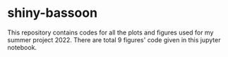 # shiny-bassoon
This repository contains codes for all the plots and figures used for my summer project 2022.
There are total 9 figures' code given in this jupyter notebook.
